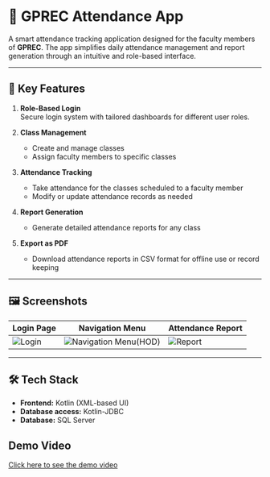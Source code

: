 # 📘 GPREC Attendance App

A smart attendance tracking application designed for the faculty members of **GPREC**. The app simplifies daily attendance management and report generation through an intuitive and role-based interface.

---

## 🚀 Key Features

1. **Role-Based Login**  
   Secure login system with tailored dashboards for different user roles.

2. **Class Management**  
   - Create and manage classes  
   - Assign faculty members to specific classes

3. **Attendance Tracking**  
   - Take attendance for the classes scheduled to a faculty member  
   - Modify or update attendance records as needed

4. **Report Generation**  
   - Generate detailed attendance reports for any class

5. **Export as PDF**  
   - Download attendance reports in CSV format for offline use or record keeping

---

## 🖼️ Screenshots

| Login Page | Navigation Menu | Attendance Report |
|------------|-----------|-------------------|
| ![Login](https://github.com/user-attachments/assets/2204d206-6bc9-4445-8402-48b07d666c6c)| ![Navigation Menu(HOD)](https://github.com/user-attachments/assets/613779c6-e39d-4be1-921d-748c09cfd756)| ![Report](https://github.com/user-attachments/assets/33f15be7-3b19-471d-8381-6a1042fd1f57)|


---

## 🛠 Tech Stack

- **Frontend:** Kotlin (XML-based UI)
- **Database access:** Kotlin-JDBC
- **Database:** SQL Server

## Demo Video
[Click here to see the demo video](https://drive.google.com/file/d/1JOXdjwRGVCB9b9C-pf4KIqLhcs8Yt3-E/view?usp=sharing)
